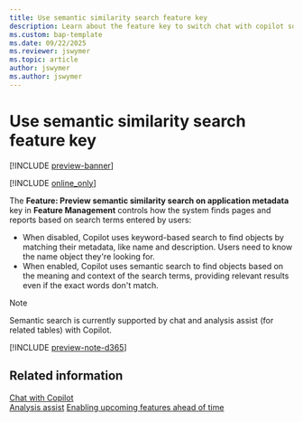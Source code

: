 ```yaml
---
title: Use semantic similarity search feature key
description: Learn about the feature key to switch chat with copilot so that it uses semantic search.
ms.custom: bap-template
ms.date: 09/22/2025
ms.reviewer: jswymer
ms.topic: article
author: jswymer
ms.author: jswymer
---
```

# Use semantic similarity search feature key

[!INCLUDE [preview-banner](~/../shared-content/shared/preview-includes/preview-banner.md)]

[!INCLUDE [online_only](includes/online_only.md)]

The **Feature: Preview semantic similarity search on application metadata** key in **Feature Management** controls how the system finds pages and reports based on search terms entered by users:

- When disabled, Copilot uses keyword-based search to find objects by matching their metadata, like name and description. Users need to know the name object they're looking for.
- When enabled, Copilot uses semantic search to find objects based on the meaning and context of the search terms, providing relevant results even if the exact words don't match.

> [!NOTE]
> Semantic search is currently supported by chat and analysis assist (for related tables) with Copilot.

[!INCLUDE [preview-note-d365](~/../shared-content/shared/preview-includes/preview-note-d365.md)]

## Related information

[Chat with Copilot](/dynamics365/business-central/chat-with-copilot)  
[Analysis assist](/dynamics365/business-central/analysis-assist)
[Enabling upcoming features ahead of time](/dynamics365/business-central/dev-itpro/administration/feature-management)  
